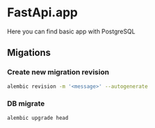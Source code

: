 # FastApi.app

Here you can find basic app with PostgreSQL

## Migations

### Create new migration revision

```bash
alembic revision -m '<message>' --autogenerate
```

### DB migrate

```bash
alembic upgrade head
```

